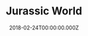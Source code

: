 ---
title: "Jurassic World"
year: 2015
date: 2018-02-24T00:00:00.000Z
permalink: /almanac/movies/2018-02-24-jurassic-world/index.html
rating: 3
tmdbid: 135397
---